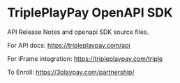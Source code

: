 # TriplePlayPay OpenAPI SDK
API Release Notes and openapi SDK source files. 

For API docs:
https://tripleplaypay.com/api

For iFrame integration:
https://tripleplaypay.com/triple

To Enroll:
https://3playpay.com/partnership/
